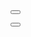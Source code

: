 <button class="navbar-toggler ml-auto" type="button" data-toggle="collapse" data-target="#nucampNavbar" aria-expanded="true">
        <span class="navbar-toggler-icon"></span>
      </button>



<button aria-label="Toggle navigation" type="button" class="navbar-toggler"><span class="navbar-toggler-icon"></span></button>
